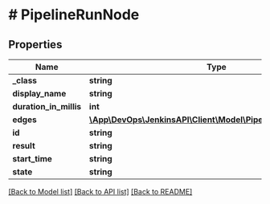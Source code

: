 # # PipelineRunNode

## Properties

Name | Type | Description | Notes
------------ | ------------- | ------------- | -------------
**_class** | **string** |  | [optional]
**display_name** | **string** |  | [optional]
**duration_in_millis** | **int** |  | [optional]
**edges** | [**\App\DevOps\JenkinsAPI\Client\Model\PipelineRunNodeedges[]**](PipelineRunNodeedges.md) |  | [optional]
**id** | **string** |  | [optional]
**result** | **string** |  | [optional]
**start_time** | **string** |  | [optional]
**state** | **string** |  | [optional]

[[Back to Model list]](../../README.md#models) [[Back to API list]](../../README.md#endpoints) [[Back to README]](../../README.md)
